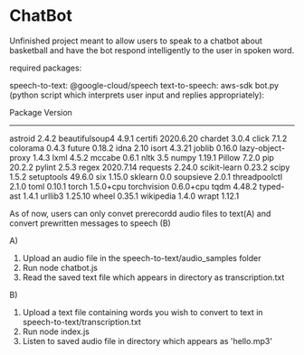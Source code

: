 # ChatBot

Unfinished project meant to allow users to speak to a chatbot about basketball and have the bot respond intelligently to the user in spoken word.

required packages:

speech-to-text: @google-cloud/speech
text-to-speech: aws-sdk
bot.py (python script which interprets user input and replies appropriately):

Package           Version
----------------- ---------
astroid           2.4.2
beautifulsoup4    4.9.1
certifi           2020.6.20
chardet           3.0.4
click             7.1.2
colorama          0.4.3
future            0.18.2
idna              2.10
isort             4.3.21
joblib            0.16.0
lazy-object-proxy 1.4.3
lxml              4.5.2
mccabe            0.6.1
nltk              3.5
numpy             1.19.1
Pillow            7.2.0
pip               20.2.2
pylint            2.5.3
regex             2020.7.14
requests          2.24.0
scikit-learn      0.23.2
scipy             1.5.2
setuptools        49.6.0
six               1.15.0
sklearn           0.0
soupsieve         2.0.1
threadpoolctl     2.1.0
toml              0.10.1
torch             1.5.0+cpu
torchvision       0.6.0+cpu
tqdm              4.48.2
typed-ast         1.4.1
urllib3           1.25.10
wheel             0.35.1
wikipedia         1.4.0
wrapt             1.12.1

As of now, users can only convet prerecordd audio files to text(A) and convert prewritten messages to speech (B)

A) 
1. Upload an audio file in the speech-to-text/audio_samples folder
2. Run node chatbot.js
3. Read the saved text file which appears in directory as transcription.txt

B)
1. Upload a text file containing words you wish to convert to text in speech-to-text/transcription.txt
2. Run node index.js
3. Listen to saved audio file in directory which appears as 'hello.mp3'
